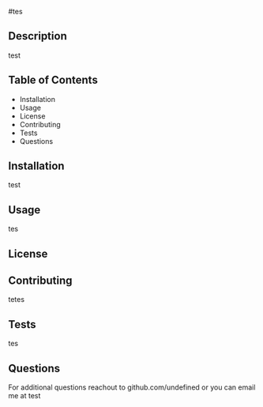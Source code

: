 #tes

## Description
test

## Table of Contents
- Installation
- Usage
- License
- Contributing
- Tests
- Questions

## Installation
test

## Usage
tes

## License


## Contributing
tetes

## Tests
tes

## Questions
For additional questions reachout to github.com/undefined or you can email me at test